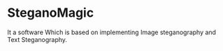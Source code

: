 # SteganoMagic
It a software Which is based on implementing Image steganography and Text Steganography.
